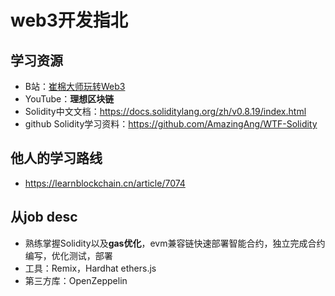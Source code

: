 # web3开发指北

## 学习资源

- B站：[崔棉大师玩转Web3](https://space.bilibili.com/286084162)
- YouTube：**理想区块链**
- Solidity中文文档：https://docs.soliditylang.org/zh/v0.8.19/index.html
- github Solidity学习资料：https://github.com/AmazingAng/WTF-Solidity 



## 他人的学习路线

- https://learnblockchain.cn/article/7074



## 从job desc

- 熟练掌握Solidity以及**gas优化**，evm兼容链快速部署智能合约，独立完成合约编写，优化测试，部署
- 工具：Remix，Hardhat ethers.js
- 第三方库：OpenZeppelin
